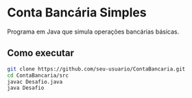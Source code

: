 # Conta Bancária Simples

Programa em Java que simula operações bancárias básicas.

## Como executar
```bash
git clone https://github.com/seu-usuario/ContaBancaria.git
cd ContaBancaria/src
javac Desafio.java
java Desafio
